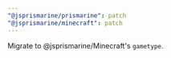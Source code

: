 ```yaml
---
"@jsprismarine/prismarine": patch
"@jsprismarine/minecraft": patch
---
```


Migrate to @jsprismarine/Minecraft's `gametype`.
